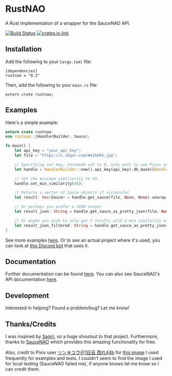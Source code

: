 # RustNAO

A Rust implementation of a wrapper for the SauceNAO API.

[![Build Status](https://travis-ci.com/ClementTsang/RustNAO.svg?token=1wvzVgp94E1TZyPNs8JF&branch=master)](https://travis-ci.com/ClementTsang/RustNAO) [![crates.io link](https://img.shields.io/crates/v/rustnao.svg)](https://crates.io/crates/rustnao)

## Installation

Add the following to your `Cargo.toml` file:

```
[dependencies]
rustnao = "0.2"
```

Then, add the following to your `main.rs` file:

```
extern crate rustnao;
```

## Examples

Here's a simple example:

```rust
extern crate rustnao;
use rustnao::{HandlerBuilder, Sauce};

fn main() {
	let api_key = "your_api_key";
	let file = "https://i.imgur.com/W42kkKS.jpg";

	// Specifying our key, testmode set to 0, only want to see Pixiv and Sankaku using a mask, nothing excluded, no one specific source, and 15 results at most
	let handle = HandlerBuilder::new().api_key(api_key).db_mask([Handler::PIXIV, Handler::SANKAKU_CHANNEL].to_vec()).num_results(15).build();

	// Set the minimum similiarity to 45.
	handle.set_min_similarity(45);

	// Returns a vector of Sauce objects if successful
	let result: Vec<Sauce> = handle.get_sauce(file, None, None).unwrap();

	// Or perhaps you prefer a JSON output
	let result_json: String = handle.get_sauce_as_pretty_json(file, None, None).unwrap();

	// Or maybe you wish to only get 5 results with a min similarity of 50.0
	let result_json_filtered: String = handle.get_sauce_as_pretty_json(file, Some(5), Some(50 as f64)).unwrap();
}
```

See more examples [here](./examples/). Or to see an actual project where it's used, you can look at [this Discord bot](https://github.com/ClementTsang/elementaru-bot) that uses it.

## Documentation

Further documentation can be found [here](https://docs.rs/rustnao/). You can also see SauceNAO's API documentation [here](https://saucenao.com/user.php?page=search-api).

## Development

Interested in helping? Found a problem/bug? Let me know!

## Thanks/Credits

I was inspired by [Sagiri](https://github.com/ClarityCafe/Sagiri), so a huge shoutout to that project. Furthermore, thanks to [SauceNAO](https://saucenao.com/) which provides this amazing functionality for free.

Also, credit to Pixiv user [リン☆ユウ＠1日目 西れ44b](https://www.pixiv.net/member.php?id=4754550) for [this image](https://www.pixiv.net/member_illust.php?mode=medium&illust_id=61477678) I used frequently for examples and tests.  I couldn't seem to find the image I used for local testing (SauceNAO failed me), if anyone knows let me know so I can credit them.
